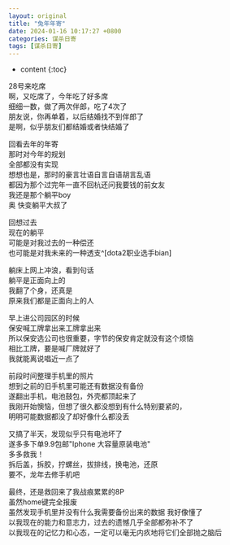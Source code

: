 ```yaml
---
layout: original
title: "兔年年寄"
date: 2024-01-16 10:17:27 +0800 
categories: 谋杀日寄
tags: [谋杀日寄]
---
```

* content
{:toc}

28号来吃席   
啊，又吃席了，今年吃了好多席  
细细一数，做了两次伴郎，吃了4次了  
朋友说，你再单着，以后结婚找不到伴郎了  
是啊，似乎朋友们都结婚或者快结婚了  
  

<!-- more -->
回看去年的年寄  
那时对今年的规划  
全部都没有实现  
想想也是，那时的豪言壮语自言自语胡言乱语  
都因为那个过完年一直不回杭还问我要钱的前女友  
我还是那个躺平boy  
奥 快变躺平大叔了  

回想过去  
现在的躺平  
可能是对我过去的一种偿还  
也可能是对我未来的一种透支^[dota2职业选手bian]  



躺床上网上冲浪，看到句话  
躺平是正面向上的  
我翻了个身，还真是  
原来我们都是正面向上的人  


早上进公司园区的时候  
保安喊工牌拿出来工牌拿出来  
所以保安选公司也很重要，字节的保安肯定就没有这个烦恼  
相比工牌，要是喊厂牌就好了  
我就能离说唱近一点了  

前段时间整理手机里的照片  
想到之前的旧手机里可能还有数据没有备份  
遂翻出手机，电池鼓包，外壳都顶起来了  
我刚开始懊恼，但想了很久都没想到有什么特别要紧的，  
明明可能数据都没了却好像什么都没丢 
 
又搞了半天，发现似乎只有电池坏了  
遂多多下单9.9包邮"Iphone 大容量原装电池"  
多多救我！  
拆后盖，拆胶，拧螺丝，拔排线，换电池，还原  
要不，龙年去修手机吧  

最终，还是救回来了我战痕累累的8P  
虽然home键完全报废  
虽然发现手机里并没有什么我需要备份出来的数据 
我好像懂了  
以我现在的能力和意志力，过去的遗憾几乎全部都弥补不了  
以我现在的记忆力和心态，一定可以毫无内疚地将它们全部抛之脑后 


<!-- TOC -->

